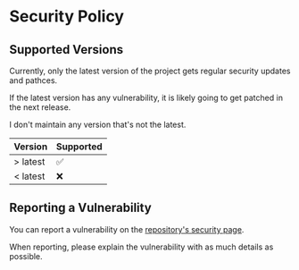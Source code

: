 # Security Policy

## Supported Versions

Currently, only the latest version of the project gets regular security updates and pathces.

If the latest version has any vulnerability, it is likely going to get patched in the next release.

I don't maintain any version that's not the latest.

| Version  | Supported          |
| -------- | ------------------ |
| > latest | :white_check_mark: |
| < latest | :x:                |

## Reporting a Vulnerability

You can report a vulnerability on the [repository's security page](https://github.com/vb2007/discordbot/security).

When reporting, please explain the vulnerability with as much details as possible.